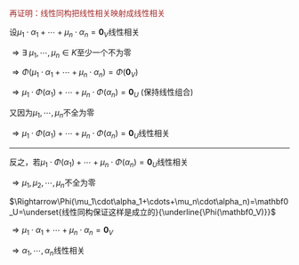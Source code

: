 <font color=brown>再证明：线性同构把线性相关映射成线性相关</font>

设$\mu_1\cdot\alpha_1+\cdots+\mu_n\cdot\alpha_n=\mathbf0_V$线性相关

$\Rightarrow\exists\ \mu_1,\cdots,\mu_n\in K$至少一个不为零

$\Rightarrow\Phi(\mu_1\cdot\alpha_1+\cdots+\mu_n\cdot\alpha_n)=\Phi(\mathbf0_V)$

$\Rightarrow\mu_1\cdot\Phi(\alpha_1)+\cdots+\mu_n\cdot\Phi(\alpha_n)=\mathbf0_U$ (保持线性组合)

又因为$\mu_1,\cdots,\mu_n$不全为零

$\Rightarrow\mu_1\cdot\Phi(\alpha_1)+\cdots+\mu_n\cdot\Phi(\alpha_n)=\mathbf0_U$线性相关

---

反之，若$\mu_1\cdot\Phi(\alpha_1)+\cdots+\mu_n\cdot\Phi(\alpha_n)=\mathbf0_U$线性相关

$\Rightarrow\mu_1,\mu_2,\cdots,\mu_n$不全为零

$\Rightarrow\Phi(\mu_1\cdot\alpha_1+\cdots+\mu_n\cdot\alpha_n)=\mathbf0_U=\underset{线性同构保证这样是成立的}{\underline{\Phi(\mathbf0_V)}}$

$\Rightarrow\mu_1\cdot\alpha_1+\cdots+\mu_n\cdot\alpha_n=\mathbf0_V$

$\Rightarrow\alpha_1,\cdots,\alpha_n$线性相关
